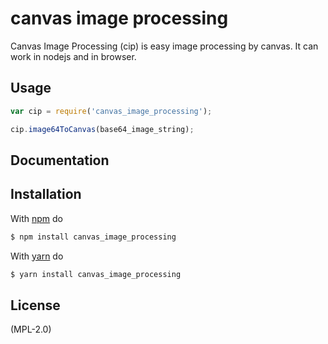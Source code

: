 # canvas image processing

Canvas Image Processing (cip) is easy image processing by canvas. It can work in nodejs and in browser.

## Usage

```js
var cip = require('canvas_image_processing');

cip.image64ToCanvas(base64_image_string);
```

## Documentation

## Installation

With [npm](https://npmjs.org) do

```bash
$ npm install canvas_image_processing
```

With [yarn](https://yarnpkg.com/en/) do

```bash
$ yarn install canvas_image_processing
```

## License

(MPL-2.0)
